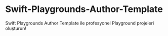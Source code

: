# Swift-Playgrounds-Author-Template
Swift Playgrounds Author Template ile profesyonel Playground projeleri oluşturun!
